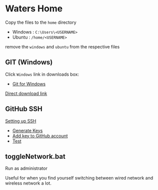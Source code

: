 # Waters Home

Copy the files to the `home` directory

- Windows : `C:\Users\<USERNAME>`
- Ubuntu : `/home/<USERNAME>`

remove the `windows` and `ubuntu` from the respective files

## GIT (Windows)
Click `Windows` link in downloads box:
- [Git for Windows](https://git-scm.com/download/win)

[Direct download link](https://git-scm.com/download/win)

## GitHub SSH
[Setting up SSH](https://help.github.com/articles/generating-an-ssh-key/)

- [Generate Keys](https://help.github.com/articles/generating-a-new-ssh-key-and-adding-it-to-the-ssh-agent/)
- [Add key to GitHub account](https://help.github.com/articles/adding-a-new-ssh-key-to-your-github-account/)
- [Test](https://help.github.com/articles/testing-your-ssh-connection/)

## toggleNetwork.bat
Run as administrator

Useful for when you find yourself switching between wired network and wireless network a lot.
